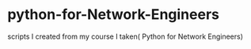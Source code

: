 # python-for-Network-Engineers
scripts I created from my course I taken( Python for Network Engineers)

